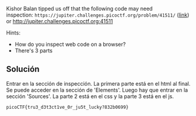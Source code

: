 Kishor Balan tipped us off that the following code may need inspection: `https://jupiter.challenges.picoctf.org/problem/41511/` ([link](https://jupiter.challenges.picoctf.org/problem/41511/)) or http://jupiter.challenges.picoctf.org:41511

Hints:
- How do you inspect web code on a browser?
- There's 3 parts

## Solución
Entrar en la sección de inspección.
La primera parte está en el html al final. Se puede acceder en la sección de 'Elements'. Luego hay que entrar en la sección 'Sources'. La parte 2 está en el css y la parte 3 está en el js.

`picoCTF{tru3_d3t3ct1ve_0r_ju5t_lucky?832b0699}`